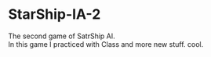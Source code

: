 # StarShip-IA-2
The second game of SatrShip AI.<br>
In this game I practiced with Class and more new stuff.
cool.

